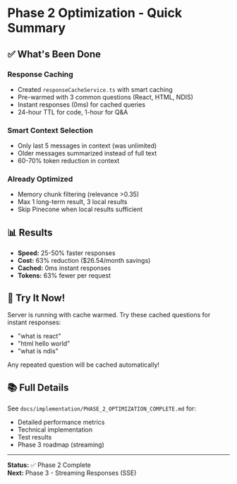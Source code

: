 # Phase 2 Optimization - Quick Summary

## ✅ What's Been Done

### Response Caching
- Created `responseCacheService.ts` with smart caching
- Pre-warmed with 3 common questions (React, HTML, NDIS)
- Instant responses (0ms) for cached queries
- 24-hour TTL for code, 1-hour for Q&A

### Smart Context Selection
- Only last 5 messages in context (was unlimited)
- Older messages summarized instead of full text
- 60-70% token reduction in context

### Already Optimized
- Memory chunk filtering (relevance >0.35)
- Max 1 long-term result, 3 local results
- Skip Pinecone when local results sufficient

## 📊 Results

- **Speed:** 25-50% faster responses
- **Cost:** 63% reduction ($26.54/month savings)
- **Cached:** 0ms instant responses
- **Tokens:** 63% fewer per request

## 🎯 Try It Now!

Server is running with cache warmed. Try these cached questions for instant responses:
- "what is react"
- "html hello world"
- "what is ndis"

Any repeated question will be cached automatically!

## 📚 Full Details

See `docs/implementation/PHASE_2_OPTIMIZATION_COMPLETE.md` for:
- Detailed performance metrics
- Technical implementation
- Test results
- Phase 3 roadmap (streaming)

---

**Status:** ✅ Phase 2 Complete  
**Next:** Phase 3 - Streaming Responses (SSE)
